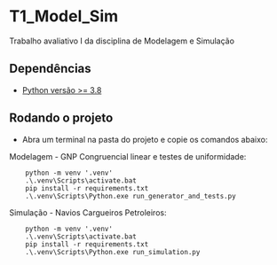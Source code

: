 # T1_Model_Sim
Trabalho avaliativo I da disciplina de Modelagem e Simulação

## Dependências

* [Python versão >= 3.8](https://www.python.org/downloads/)

## Rodando o projeto

* Abra um terminal na pasta do projeto e copie os comandos abaixo:

Modelagem - GNP Congruencial linear e testes de uniformidade:
```
    python -m venv '.venv'
    .\.venv\Scripts\activate.bat
    pip install -r requirements.txt
    .\.venv\Scripts\Python.exe run_generator_and_tests.py
```

Simulação - Navios Cargueiros Petroleiros:
```
    python -m venv '.venv'
    .\.venv\Scripts\activate.bat
    pip install -r requirements.txt
    .\.venv\Scripts\Python.exe run_simulation.py
```
